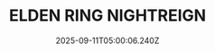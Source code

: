 ---
title: "ELDEN RING NIGHTREIGN"
id: 2622380
date: 2025-09-11T05:00:06.240Z
link: games/steam/recent/elden-ring-nightreign
image: http://media.steampowered.com/steamcommunity/public/images/apps/2622380/c59f3732d379c9667450b174353d69d5bcea95a5.jpg
playtime_2weeks: 1610
playtime_forever: 13151
playtime_windows_forever: 0
playtime_mac_forever: 0
playtime_linux_forever: 13151
playtime_deck_forever: 13151
---